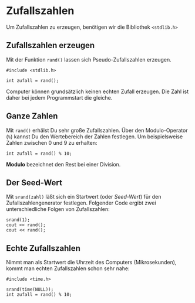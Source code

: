 
# Zufallszahlen

Um Zufallszahlen zu erzeugen, benötigen wir die Bibliothek `<stdlib.h>`

## Zufallszahlen erzeugen

Mit der Funktion `rand()` lassen sich Pseudo-Zufallszahlen erzeugen.

    #include <stdlib.h>

    int zufall = rand();

Computer können grundsätzlich keinen echten Zufall erzeugen. Die Zahl ist daher bei jedem Programmstart die gleiche.

## Ganze Zahlen

Mit `rand()` erhälst Du sehr große Zufallszahlen. Über den Modulo-Operator (`%`) kannst Du den Wertebereich der Zahlen festlegen. Um beispielsweise Zahlen zwischen 0 und 9 zu erhalten:

    int zufall = rand() % 10;

**Modulo** bezeichnet den Rest bei einer Division.

## Der Seed-Wert

Mit `srand(zahl)` läßt sich ein Startwert (oder *Seed-Wert*) für den Zufallszahlengenerator festlegen. Folgender Code ergibt zwei unterschiedliche Folgen von Zufallszahlen:

    srand(1);
    cout << rand();
    cout << rand();


## Echte Zufallszahlen

Nimmt man als Startwert die Uhrzeit des Computers (Mikrosekunden), kommt man echten Zufallszahlen schon sehr nahe:

    #include <time.h>

    srand(time(NULL));
    int zufall = rand() % 10;
